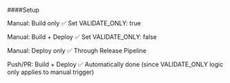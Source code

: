 ####Setup


Manual: Build only	✅	Set VALIDATE_ONLY: true


Manual: Build + Deploy	✅	Set VALIDATE_ONLY: false


Manual: Deploy only	✅	Through Release Pipeline


Push/PR: Build + Deploy	✅	Automatically done (since VALIDATE_ONLY logic only applies to manual trigger)

